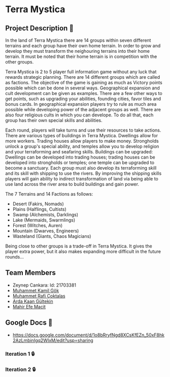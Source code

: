 # **Terra Mystica**

## **Project Description** :checkered_flag:

In the land of Terra Mystica there are 14 groups within seven different terrains and each group have their own home terrain. In order to grow and develop they must transform the neighouring terrains into their home terrain. It must be noted that their home terrain is in competition with the other groups.

Terra Mystica is 2 to 5 player full information game without any luck that rewards strategic planning. There are 14 different groups which are called as factions. The objective of the game is gaining as much as Victory points possible which can be done in several ways. Geographical expansion and cult development can be given as examples. There are a few other ways to get points, such as upgrading your abilities, founding cities, favor tiles and bonus cards. In geographical expansion players try to rule as much area possible while developing power of the adjacent groups as well. There are also four religious cults in which you can develope. To do all that, each group has their own special skills and abilities.

Each round, players will take turns and use their resources to take actions. There are various types of buildings in Terra Mystica. Dwellings allow for more workers. Trading houses allow players to make money. Strongholds unlock a group's special ability, and temples allow you to develop religion and your terraforming and seafaring skills. Buildings can be upgraded: Dwellings can be developed into trading houses; trading houses can be developed into strongholds or temples; one temple can be upgraded to become a sanctuary. Each group must also develop its terraforming skill and its skill with shipping to use the rivers. By improving the shipping skills players will gain ability to indirect transformation of land via being able to use land across the river area to build buildings and gain power.

The 7 Terrains and 14 Factions as follows: 

- Desert (Fakirs, Nomads)
- Plains (Halflings, Cultists)
- Swamp (Alchemists, Darklings)
- Lake (Mermaids, Swarmlings)
- Forest (Witches, Auren)
- Mountain (Dwarves, Engineers)
- Wasteland (Giants, Chaos Magicians)

Being close to other groups is a trade-off in Terra Mystica. It gives the player extra power, but it also makes expanding more difficult in the future rounds...

## **Team Members**

* Zeynep Cankara:  Id: 21703381
* [Muhammet Kamil Gök](https://github.com/mkamilgok)
* [Muhammet Rafi Çoktalaş](https://github.com/RafiCoktalas)
* [Arda Kaan Gültekin](https://github.com/hebzatron) 
* [Mahir Efe Macit](https://github.com/EfeMacit)

## **Google Docs** :pencil: 

* https://docs.google.com/document/d/1o8bRryfNgd8XCsKfEZn_50xF8hk2AzLmbinIgq2WIxM/edit?usp=sharing

### **Iteration 1** :lock:
 
### **Iteration 2** :lock:
 